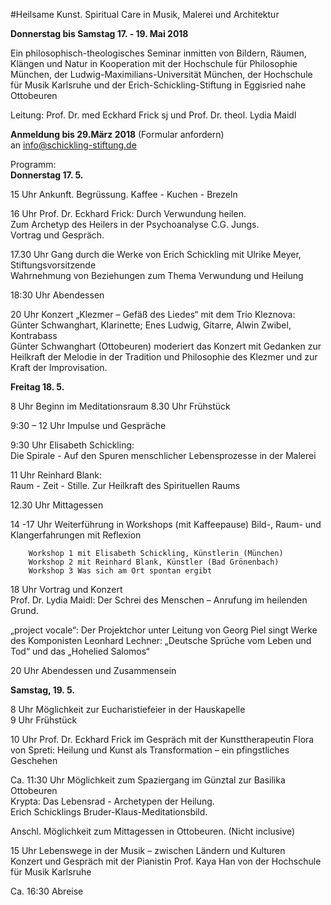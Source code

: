 \#Heilsame Kunst.             Spiritual Care in Musik, Malerei und Architektur   

**Donnerstag bis Samstag 17. - 19. Mai 2018** 

Ein philosophisch-theologisches Seminar inmitten von Bildern, Räumen, Klängen und Natur in Kooperation mit der Hochschule für Philosophie München, der Ludwig-Maximilians-Universität München, der Hochschule für Musik Karlsruhe und der Erich-Schickling-Stiftung in Eggisried nahe Ottobeuren

Leitung: Prof. Dr. med Eckhard Frick sj und Prof. Dr. theol. Lydia Maidl

**Anmeldung bis 29.März 2018** (Formular anfordern)  
an info@schickling-stiftung.de

Programm:  
**Donnerstag 17. 5.**

15 Uhr		Ankunft. Begrüssung. Kaffee - Kuchen - Brezeln

16 Uhr  	Prof. Dr. Eckhard Frick:
		Durch Verwundung heilen.  
		Zum Archetyp des Heilers in der Psychoanalyse 
		C.G. Jungs.  
		Vortrag und Gespräch.

17.30 Uhr 	Gang durch die Werke von Erich Schickling mit Ulrike Meyer, Stiftungsvorsitzende  
		Wahrnehmung von Beziehungen zum Thema Verwundung und Heilung

18:30 Uhr 	Abendessen 

20 Uhr 	Konzert „Klezmer – Gefäß des Liedes“ 
		mit dem Trio Kleznova: Günter Schwanghart, Klarinette; Enes Ludwig, Gitarre, 			Alwin Zwibel, Kontrabass  
		Günter Schwanghart (Ottobeuren) moderiert das Konzert mit Gedanken zur 
		Heilkraft der Melodie in der Tradition und Philosophie des Klezmer und zur Kraft der 
		Improvisation.

**Freitag 18. 5.**

8 Uhr 		Beginn im Meditationsraum
8.30 Uhr 	Frühstück

9:30 – 12 Uhr 	Impulse und Gespräche

9:30 Uhr 	Elisabeth Schickling:  
		Die Spirale - Auf den Spuren menschlicher Lebensprozesse in der Malerei

11 Uhr 		Reinhard Blank:  
		Raum - Zeit - Stille. Zur Heilkraft des Spirituellen Raums

12.30 Uhr 	Mittagessen

14 -17 Uhr 	Weiterführung in Workshops (mit Kaffeepause)
		Bild-, Raum- und Klangerfahrungen mit Reflexion

    	Workshop 1 mit Elisabeth Schickling, Künstlerin (München) 
    	Workshop 2 mit Reinhard Blank, Künstler (Bad Grönenbach)
    	Workshop 3 Was sich am Ort spontan ergibt

18 Uhr 	Vortrag und Konzert  
		Prof. Dr. Lydia Maidl:
		Der Schrei des Menschen – Anrufung im heilenden Grund. 

„project vocale“: Der Projektchor unter Leitung von Georg Piel singt Werke des Komponisten Leonhard Lechner: „Deutsche Sprüche vom Leben und Tod“ und das „Hohelied Salomos“

20 Uhr 	Abendessen und Zusammensein

**Samstag, 19. 5.**

8 Uhr  		Möglichkeit zur Eucharistiefeier in der Hauskapelle  
9 Uhr  		Frühstück

10 Uhr  	Prof. Dr. Eckhard Frick im Gespräch mit der Kunsttherapeutin Flora von Spreti: 			Heilung und Kunst als Transformation – ein pfingstliches Geschehen

Ca. 11:30 Uhr Möglichkeit zum Spaziergang im Günztal zur Basilika Ottobeuren  
		Krypta: Das Lebensrad - Archetypen der Heilung.  
		Erich Schicklings Bruder-Klaus-Meditationsbild.

Anschl. Möglichkeit zum Mittagessen in Ottobeuren. (Nicht inclusive)

15 Uhr 	Lebenswege in der Musik – zwischen Ländern und Kulturen  
		Konzert und Gespräch mit der Pianistin Prof. Kaya Han 
		von der Hochschule für Musik Karlsruhe 

Ca. 16:30	Abreise
